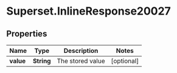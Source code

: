 # Superset.InlineResponse20027

## Properties
Name | Type | Description | Notes
------------ | ------------- | ------------- | -------------
**value** | **String** | The stored value | [optional] 
